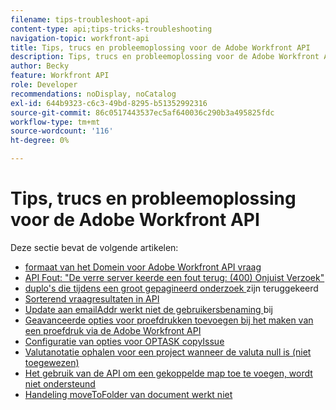 ```yaml
---
filename: tips-troubleshoot-api
content-type: api;tips-tricks-troubleshooting
navigation-topic: workfront-api
title: Tips, trucs en probleemoplossing voor de Adobe Workfront API
description: Tips, trucs en probleemoplossing voor de Adobe Workfront API
author: Becky
feature: Workfront API
role: Developer
recommendations: noDisplay, noCatalog
exl-id: 644b9323-c6c3-49bd-8295-b51352992316
source-git-commit: 86c0517443537ec5af640036c290b3a495825fdc
workflow-type: tm+mt
source-wordcount: '116'
ht-degree: 0%

---
```


# Tips, trucs en probleemoplossing voor de Adobe Workfront API

Deze sectie bevat de volgende artikelen:

* [ formaat van het Domein voor Adobe Workfront API vraag ](../../wf-api/tips-tricks-and-troubleshooting/locate-domain-for-api.md)
* [ API Fout: &quot;De verre server keerde een fout terug: (400) Onjuist Verzoek&quot;](../../wf-api/tips-tricks-and-troubleshooting/api-error-remote-server.md)
* [ duplo&#39;s die tijdens een groot gepagineerd onderzoek ](../../wf-api/tips-tricks-and-troubleshooting/duplicates-paginated-search.md) zijn teruggekeerd
* [ Sorterend vraagresultaten in API ](../../wf-api/tips-tricks-and-troubleshooting/query-sort-api.md)
* [ Update aan emailAddr werkt niet de gebruikersbenaming ](../../wf-api/tips-tricks-and-troubleshooting/update-email-addr-and-username.md) bij
* [Geavanceerde opties voor proefdrukken toevoegen bij het maken van een proefdruk via de Adobe Workfront API](../../wf-api/tips-tricks-and-troubleshooting/api-create-proof-options-json.md)
* [Configuratie van opties voor OPTASK copyIssue](../../wf-api/tips-tricks-and-troubleshooting/copyissue-options.md)
* [Valutanotatie ophalen voor een project wanneer de valuta null is (niet toegewezen)](../../wf-api/tips-tricks-and-troubleshooting/retrieve-currency-when-null.md)
* [Het gebruik van de API om een gekoppelde map toe te voegen, wordt niet ondersteund](../../wf-api/tips-tricks-and-troubleshooting/linked-folders-for-docu-not-supported.md)
* [Handeling moveToFolder van document werkt niet](/help/quicksilver/wf-api/tips-tricks-and-troubleshooting/error-using-movetofolder.md)

